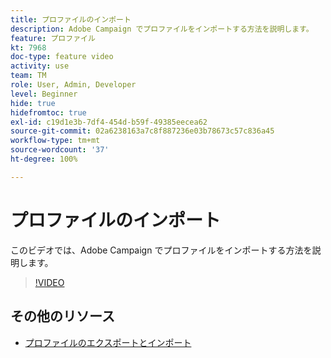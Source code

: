 ```yaml
---
title: プロファイルのインポート
description: Adobe Campaign でプロファイルをインポートする方法を説明します。
feature: プロファイル
kt: 7968
doc-type: feature video
activity: use
team: TM
role: User, Admin, Developer
level: Beginner
hide: true
hidefromtoc: true
exl-id: c19d1e3b-7df4-454d-b59f-49385eecea62
source-git-commit: 02a6238163a7c8f887236e03b78673c57c836a45
workflow-type: tm+mt
source-wordcount: '37'
ht-degree: 100%

---
```


# プロファイルのインポート

このビデオでは、Adobe Campaign でプロファイルをインポートする方法を説明します。

>[!VIDEO](https://video.tv.adobe.com/v/25608?quality=12)

## その他のリソース

- [プロファイルのエクスポートとインポート](https://experienceleague.adobe.com/docs/campaign-classic/using/getting-started/profile-management/exporting-and-importing-profiles.html?lang=ja)
